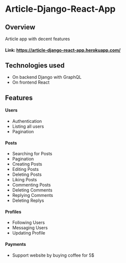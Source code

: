 # Article-Django-React-App

## Overview
Article app with decent features

#### **Link: https://article-django-react-app.herokuapp.com/**


## Technologies used
- On backend Django with GraphQL
- On frontend React

## Features
#### Users
- Authentication
- Listing all users
- Pagination
#### Posts
- Searching for Posts
- Pagination
- Creating Posts
- Editing Posts
- Deleting Posts
- Liking Posts
- Commenting Posts
- Deleting Comments
- Replying Comments
- Deleting Replys
#### Profiles
- Following Users
- Messaging Users
- Updating Profile
#### Payments
- Support website by buying coffee for 5$